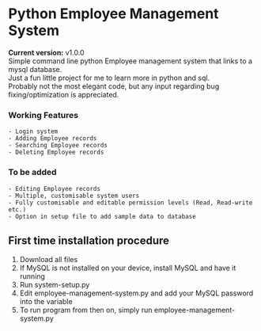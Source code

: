 # Python Employee Management System
**Current version:** v1.0.0 <br>
 Simple command line python Employee management system that links to a mysql database. <br>
 Just a fun little project for me to learn more in python and sql. <br>
 Probably not the most elegant code, but any input regarding
 bug fixing/optimization is appreciated.


 ### Working Features
    - Login system
    - Adding Employee records
    - Searching Employee records
    - Deleting Employee records

 ### To be added
    - Editing Employee records
    - Multiple, customisable system users
    - Fully customisable and editable permission levels (Read, Read-write etc.)
    - Option in setup file to add sample data to database


## First time installation procedure
   1. Download all files
   2. If MySQL is not installed on your device, install MySQL and have it running
   3. Run system-setup.py
   4. Edit employee-management-system.py and add your MySQL password into the variable
   5. To run program from then on, simply run employee-management-system.py
